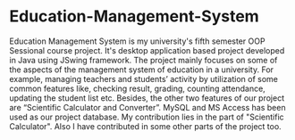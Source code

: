 # Education-Management-System
Education Management System is my university's fifth semester OOP Sessional course project. It's desktop application based project developed in Java using JSwing framework. The project mainly focuses on some of the aspects of the management system of education in a university. For example, managing teachers and students’ activity by utilization of some common features like, checking result, grading, counting attendance, updating the student list etc. Besides, the other two features of our project are “Scientific Calculator and Converter”. MySQL and MS Access has been used as our project database. My contribution lies in the part of "Scientific Calculator". Also I have contributed in some other parts of the project too.
